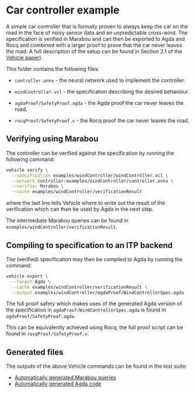 # Car controller example

A simple car controller that is formally proven to always keep the car on the road in the face of noisy sensor data and an unpredictable cross-wind. The
specification is verified in Marabou and can then be exported to Agda and Rocq and
combined with a larger proof to prove that the car never leaves the road. A full
description of the setup can be found in Section 2.1 of the [Vehicle paper](https://arxiv.org/pdf/2202.05207v1.pdf)).

This folder contains the following files:

- `controller.onnx` - the neural network used to implement the controller.

- `windController.vcl` - the specification describing the desired behaviour.

- `agdaProof/SafetyProof.agda` - the Agda proof the car never leaves the road.

- `rocqProof/SafetyProof.v` - the Rocq proof the car never leaves the road.

## Verifying using Marabou

The controller can be verified against the specification by running the following command:

```bash
vehicle verify \
  --specification examples/windController/windController.vcl \
  --network controller:examples/windController/controller.onnx \
  --verifier Marabou \
  --cache examples/windController/verificationResult
```

where the last line tells Vehicle where to write out the result of the verification
which can then be used by Agda in the next step.

The intermediate Marabou queries can be found in `examples/windController/verificationResult`.

## Compiling to specification to an ITP backend

The (verified) specification may then be compiled to Agda by running the command:

```bash
vehicle export \
  --target Agda \
  --cache examples/windController/verificationResult \
  --output examples/windController/agdaProof/WindControllerSpec.agda
```

The full proof safety which makes uses of the generated Agda version of the specification in `agdaProof/WindControllerSpec.agda` is found in `agdaProof/SafetyProof.agda`.

This can be equivalently achieved using Rocq, the full proof script can be found in `rocqProof/SafetyProof.v`.

## Generated files

The outputs of the above Vehicle commands can be found in the test suite:

- [Automatically generated Marabou queries](https://github.com/vehicle-lang/vehicle/tree/dev/test/Test/Compile/Golden/windController/windController-output-marabou)
- [Automatically generated Agda code](https://github.com/vehicle-lang/vehicle/blob/dev/test/Test/Compile/Golden/windController/windController-output.agda)
